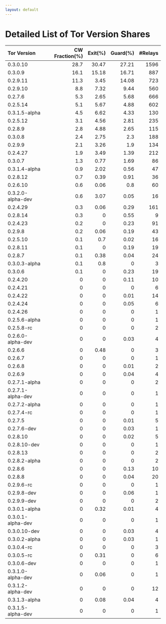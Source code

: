 ```yaml
---
layout: default
---
```



# Detailed List of Tor Version Shares

| Tor Version       |   CW Fraction(%) |   Exit(%) |   Guard(%) |   #Relays |
|:------------------|-----------------:|----------:|-----------:|----------:|
| 0.3.0.10          |             28.7 |     30.47 |      27.21 |      1596 |
| 0.3.0.9           |             16.1 |     15.18 |      16.71 |       887 |
| 0.2.9.11          |             11.3 |      3.45 |      14.08 |       723 |
| 0.2.9.10          |              8.8 |      7.32 |       9.44 |       560 |
| 0.2.7.6           |              5.3 |      2.65 |       5.68 |       666 |
| 0.2.5.14          |              5.1 |      5.67 |       4.88 |       602 |
| 0.3.1.5-alpha     |              4.5 |      6.62 |       4.33 |       130 |
| 0.2.5.12          |              3.1 |      4.56 |       2.81 |       235 |
| 0.2.8.9           |              2.8 |      4.88 |       2.65 |       115 |
| 0.3.0.8           |              2.4 |      2.75 |       2.3  |       188 |
| 0.2.9.9           |              2.1 |      3.26 |       1.9  |       134 |
| 0.2.4.27          |              1.9 |      3.49 |       1.39 |       212 |
| 0.3.0.7           |              1.3 |      0.77 |       1.69 |        86 |
| 0.3.1.4-alpha     |              0.9 |      2.02 |       0.56 |        47 |
| 0.2.8.12          |              0.7 |      0.39 |       0.91 |        36 |
| 0.2.6.10          |              0.6 |      0.06 |       0.8  |        60 |
| 0.3.2.0-alpha-dev |              0.6 |      3.07 |       0.05 |        16 |
| 0.2.4.29          |              0.3 |      0.06 |       0.29 |       161 |
| 0.2.8.14          |              0.3 |      0    |       0.55 |         9 |
| 0.2.4.23          |              0.2 |      0    |       0.23 |        91 |
| 0.2.9.8           |              0.2 |      0.06 |       0.19 |        43 |
| 0.2.5.10          |              0.1 |      0.7  |       0.02 |        16 |
| 0.2.8.11          |              0.1 |      0    |       0.19 |        19 |
| 0.2.8.7           |              0.1 |      0.38 |       0.04 |        24 |
| 0.3.0.3-alpha     |              0.1 |      0.8  |       0    |         3 |
| 0.3.0.6           |              0.1 |      0    |       0.23 |        19 |
| 0.2.4.20          |              0   |      0    |       0.11 |        10 |
| 0.2.4.21          |              0   |      0    |       0    |         6 |
| 0.2.4.22          |              0   |      0    |       0.01 |        14 |
| 0.2.4.24          |              0   |      0    |       0.05 |         6 |
| 0.2.4.26          |              0   |      0    |       0    |         1 |
| 0.2.5.6-alpha     |              0   |      0    |       0    |         1 |
| 0.2.5.8-rc        |              0   |      0    |       0    |         2 |
| 0.2.6.0-alpha-dev |              0   |      0    |       0.03 |         4 |
| 0.2.6.6           |              0   |      0.48 |       0    |         3 |
| 0.2.6.7           |              0   |      0    |       0    |         1 |
| 0.2.6.8           |              0   |      0    |       0.01 |         2 |
| 0.2.6.9           |              0   |      0    |       0.04 |         4 |
| 0.2.7.1-alpha     |              0   |      0    |       0    |         2 |
| 0.2.7.1-alpha-dev |              0   |      0    |       0    |         1 |
| 0.2.7.2-alpha     |              0   |      0    |       0    |         1 |
| 0.2.7.4-rc        |              0   |      0    |       0    |         1 |
| 0.2.7.5           |              0   |      0    |       0.01 |         5 |
| 0.2.7.6-dev       |              0   |      0    |       0.03 |         1 |
| 0.2.8.10          |              0   |      0    |       0.02 |         5 |
| 0.2.8.10-dev      |              0   |      0    |       0    |         1 |
| 0.2.8.13          |              0   |      0    |       0    |         2 |
| 0.2.8.2-alpha     |              0   |      0    |       0    |         2 |
| 0.2.8.6           |              0   |      0    |       0.13 |        10 |
| 0.2.8.8           |              0   |      0    |       0.04 |        20 |
| 0.2.9.6-rc        |              0   |      0    |       0    |         1 |
| 0.2.9.8-dev       |              0   |      0    |       0.06 |         1 |
| 0.2.9.9-dev       |              0   |      0    |       0    |         2 |
| 0.3.0.1-alpha     |              0   |      0.32 |       0.01 |         4 |
| 0.3.0.1-alpha-dev |              0   |      0    |       0    |         1 |
| 0.3.0.10-dev      |              0   |      0    |       0.03 |         4 |
| 0.3.0.2-alpha     |              0   |      0    |       0.03 |         1 |
| 0.3.0.4-rc        |              0   |      0    |       0    |         3 |
| 0.3.0.5-rc        |              0   |      0.31 |       0    |         6 |
| 0.3.0.6-dev       |              0   |      0    |       0    |         1 |
| 0.3.1.0-alpha-dev |              0   |      0.06 |       0    |         1 |
| 0.3.1.2-alpha-dev |              0   |      0    |       0    |        12 |
| 0.3.1.3-alpha     |              0   |      0.08 |       0.04 |         4 |
| 0.3.1.5-alpha-dev |              0   |      0    |       0    |         1 |